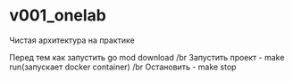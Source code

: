 # v001_onelab
Чистая архитектура на практике

Перед тем как запустить go mod download /br
Запустить проект - make run(запускает docker container) /br
Остановить - make stop
